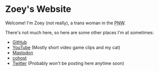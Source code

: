 # Zoey's Website

Welcome! I'm Zoey (not really), a trans woman in the <abbr title="Pacific Northwest">PNW</abbr>.

There's not much here, so here are some other places I'm at sometimes:

- [GitHub](https://github.com/Zyllian)
- [YouTube](https://youtube.com/@zyllian) (Mostly short video game clips and my cat)
- [Mastodon](https://mas.to/@zyl)
- [cohost](https://cohost.org/zyl)
- [Twitter](https://twitter.com/Zylllian) (Probably won't be posting here anytime soon)
